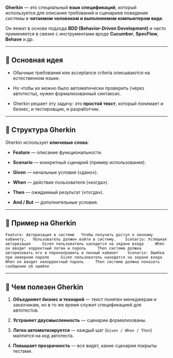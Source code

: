 **Gherkin** — это специальный **язык спецификаций**, который используется для описания требований и сценариев поведения системы в **читаемом человеком и выполняемом компьютером виде**.

Он лежит в основе подхода **BDD (Behavior-Driven Development)** и часто применяется в связке с инструментами вроде **Cucumber**, **SpecFlow**, **Behave** и др.

---

## 📌 Основная идея

- Обычные требования или acceptance criteria описываются на естественном языке.
    
- Но чтобы их можно было автоматически проверить (через автотесты), нужен формализованный синтаксис.
    
- Gherkin решает эту задачу: это **простой текст**, который понимает и бизнес, и тестировщик, и разработчик.
    

---

## 📌 Структура Gherkin

Gherkin использует **ключевые слова**:

- **Feature** — описание функциональности.
    
- **Scenario** — конкретный сценарий (пример использования).
    
- **Given** — начальные условия («дано»).
    
- **When** — действие пользователя («когда»).
    
- **Then** — ожидаемый результат («тогда»).
    
- **And / But** — дополнительные условия.
    

---

## 📌 Пример на Gherkin

`Feature: Авторизация в системе   Чтобы получить доступ к личному кабинету,   Пользователь должен войти в систему.    Scenario: Успешная авторизация     Given пользователь находится на экране входа     When он вводит корректный логин и пароль     Then система должна авторизовать его и перенаправить в личный кабинет    Scenario: Ошибка при неверном пароле     Given пользователь находится на экране входа     When он вводит некорректный пароль     Then система должна показать сообщение об ошибке`

---

## 📌 Чем полезен Gherkin

1. **Объединяет бизнес и технарей** — текст понятен менеджерам и заказчикам, но в то же время служит спецификацией для автотестов.
    
2. **Устраняет двусмысленность** — сценарии формализованы.
    
3. **Легко автоматизируется** — каждый шаг (`Given / When / Then`) маппится на код автотеста.
    
4. **Повышает прозрачность** — все видят, какие сценарии покрыты тестами.